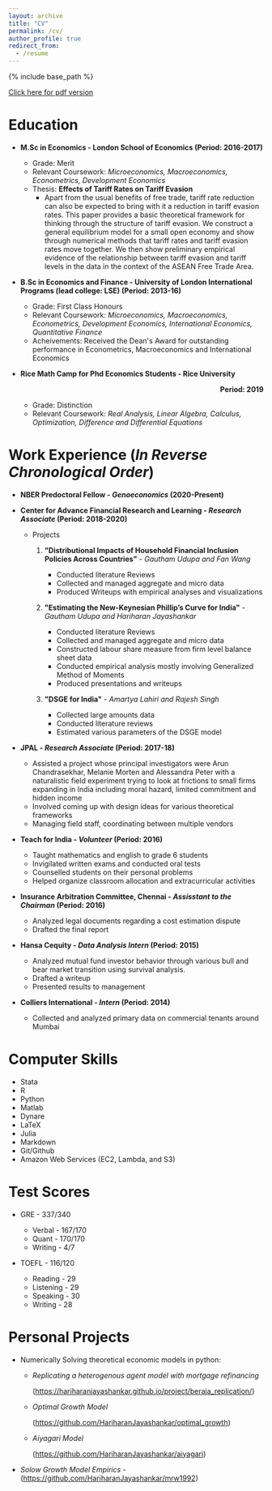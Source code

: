 ```yaml
---
layout: archive
title: "CV"
permalink: /cv/
author_profile: true
redirect_from:
  - /resume
---
```


{% include base_path %}

[Click here for pdf version](../files/cv.pdf)

# Education

- **M.Sc in Economics - London School of Economics (Period: 2016-2017)**

    - Grade: Merit
    - Relevant Coursework: *Microeconomics, Macroeconomics, Econometrics, Development Economics*
    - Thesis: **Effects of Tariff Rates on Tariff Evasion**
        - Apart from the usual benefits of free trade, tariff rate reduction can also be expected to bring with it a reduction in tariff evasion rates. This paper provides a basic theoretical framework for thinking through the structure of tariff evasion. We construct a general equilibrium model for a small open economy and show through numerical methods that tariff rates and tariff evasion rates move together. We then show preliminary empirical evidence of the relationship between tariff evasion and tariff levels in the data in the context of the ASEAN Free Trade Area.
    
- **B.Sc in Economics and Finance - University of London International Programs (lead college: LSE) (Period: 2013-16)**

    - Grade: First Class Honours
    - Relevant Coursework: *Microeconomics, Macroeconomics, Econometrics, Development Economics, International Economics, Quantitative Finance*
    - Acheivements: Received the Dean's Award for outstanding performance in Econometrics, Macroeconomics and International Economics

- **Rice Math Camp for Phd Economics Students - Rice University <div style="text-align: right"> Period: 2019 </div>**
    - Grade: Distinction
    - Relevant Coursework: *Real Analysis, Linear Algebra, Calculus, Optimization, Difference and Differential Equations*


# Work Experience (*In Reverse Chronological Order*)

- **NBER Predoctoral Fellow - *Genoeconomics* (2020-Present)**

- **Center for Advance Financial Research and Learning - *Research Associate* (Period: 2018-2020)**
    - Projects
        1. **"Distributional Impacts of Household Financial Inclusion Policies Across Countries"** - *Gautham Udupa and Fan Wang*
            - Conducted literature Reviews
            - Collected and managed aggregate and micro data
            - Produced Writeups with empirical analyses and visualizations
        
        2. **"Estimating the New-Keynesian Phillip’s Curve for India"** - *Gautham Udupa and Hariharan Jayashankar*
            - Conducted literature Reviews
            - Collected and managed aggregate and micro data
            - Constructed labour share measure from firm level balance sheet data
            - Conducted empirical analysis mostly involving Generalized Method of Moments
            - Produced presentations and writeups
        3. **"DSGE for India"** - *Amartya Lahiri and Rajesh Singh*
            - Collected large amounts data
            - Conducted literature reviews
            - Estimated various parameters of the DSGE model

- **JPAL - *Research Associate*  (Period: 2017-18)**
    - Assisted a project whose principal investigators were Arun Chandrasekhar, Melanie Morten and Alessandra Peter with a naturalistic field experiment trying to look at frictions to small firms expanding in India including moral hazard, limited commitment and hidden income
    - Involved coming up with design ideas for various theoretical frameworks
    - Managing field staff, coordinating between multiple vendors

- **Teach for India - *Volunteer* (Period: 2016)**
    - Taught mathematics and english to grade 6 students
    - Invigilated written exams and conducted oral tests
    - Counselled students on their personal problems
    - Helped organize classroom allocation and extracurricular activities

- **Insurance Arbitration Committee, Chennai - *Assisstant to the Chairman* (Period: 2016)**
    - Analyzed legal documents regarding a cost estimation dispute
    - Drafted the final report

- **Hansa Cequity - *Data Analysis Intern* (Period: 2015)**
    - Analyzed mutual fund investor behavior through various bull and bear market transition using survival analysis.
    - Drafted a writeup
    - Presented results to management

- **Colliers International - *Intern*  (Period: 2014)**
    - Collected and analyzed primary data on commercial tenants around Mumbai

# Computer Skills

- Stata
- R
- Python 
- Matlab
- Dynare
- LaTeX
- Julia
- Markdown
- Git/Github
- Amazon Web Services (EC2, Lambda, and S3)

# Test Scores

- GRE - 337/340
    - Verbal - 167/170
    - Quant - 170/170
    - Writing - 4/7

- TOEFL - 116/120
    - Reading - 29
    - Listening - 29
    - Speaking - 30
    - Writing - 28

# Personal Projects

- Numerically Solving theoretical economic models in python:
    - *Replicating a heterogenous agent model with mortgage refinancing* 

        (https://hariharanjayashankar.github.io/project/beraja_replication/) 
    - *Optimal Growth Model*
    
        (https://github.com/HariharanJayashankar/optimal_growth)
    - *Aiyagari Model* 
    
        (https://github.com/HariharanJayashankar/aiyagari)
- *Solow Growth Model Empirics* - (https://github.com/HariharanJayashankar/mrw1992)


